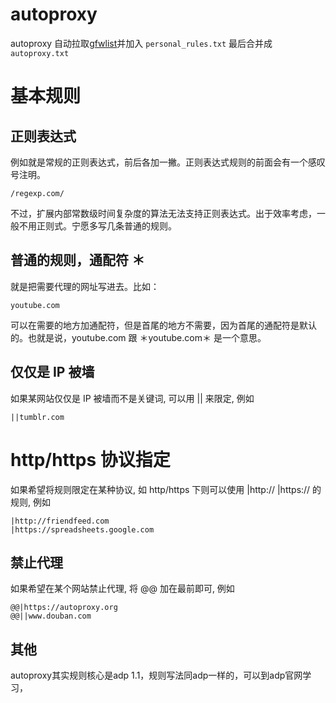 # autoproxy
autoproxy 自动拉取[gfwlist](https://github.com/gfwlist/gfwlist)并加入 `personal_rules.txt`  最后合并成 `autoproxy.txt`



# 基本规则
## 正则表达式
例如就是常规的正则表达式，前后各加一撇。正则表达式规则的前面会有一个感叹号注明。
```
/regexp.com/
```

不过，扩展内部常数级时间复杂度的算法无法支持正则表达式。出于效率考虑，一般不用正则式。宁愿多写几条普通的规则。

## 普通的规则，通配符 ＊
就是把需要代理的网址写进去。比如：
```
youtube.com
```
可以在需要的地方加通配符，但是首尾的地方不需要，因为首尾的通配符是默认的。也就是说，youtube.com 跟 ＊youtube.com＊ 是一个意思。

## 仅仅是 IP 被墙
如果某网站仅仅是 IP 被墙而不是关键词, 可以用 || 来限定, 例如
```
||tumblr.com
```

# http/https 协议指定
如果希望将规则限定在某种协议, 如 http/https 下则可以使用 |http:// |https:// 的规则, 例如

```
|http://friendfeed.com 
|https://spreadsheets.google.com
```
## 禁止代理
如果希望在某个网站禁止代理, 将 @@ 加在最前即可, 例如

```
@@|https://autoproxy.org   
@@||www.douban.com  
```
## 其他
autoproxy其实规则核心是adp 1.1，规则写法同adp一样的，可以到adp官网学习，
